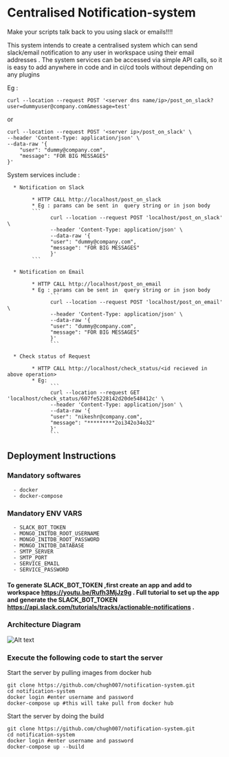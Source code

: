 # Centralised Notification-system 

Make your scripts talk back to you using slack or emails!!!!

This system intends to create a centralised system which can send slack/email notification to any user in workspace using their email addresses .
The system services can be accessed via simple API calls, so it is easy to add anywhere in code and in ci/cd tools without depending on any plugins

Eg : 

```curl --location --request POST '<server dns name/ip>/post_on_slack?user=dummyuser@company.com&message=test'```

or 

```
curl --location --request POST '<server ip>/post_on_slack' \
--header 'Content-Type: application/json' \
--data-raw '{
    "user": "dummy@company.com",
    "message": "FOR BIG MESSAGES"
}'
```

System services include : 

      * Notification on Slack

            * HTTP CALL http://localhost/post_on_slack
            * Eg : params can be sent in  query string or in json body
            ```
                  curl --location --request POST 'localhost/post_on_slack' \
                  --header 'Content-Type: application/json' \
                  --data-raw '{
                  "user": "dummy@company.com",
                  "message": "FOR BIG MESSAGES"
                  }'
            ```

      * Notification on Email

            * HTTP CALL http://localhost/post_on_email 
            * Eg : params can be sent in  query string or in json body
                  ```
                  curl --location --request POST 'localhost/post_on_email' \
                  --header 'Content-Type: application/json' \
                  --data-raw '{
                  "user": "dummy@company.com",
                  "message": "FOR BIG MESSAGES"
                  }'
                  ```
            
      * Check status of Request

            * HTTP CALL http://localhost/check_status/<id recieved in above operation>
            * Eg: 
                  ```
                  curl --location --request GET 'localhost/check_status/607fe5228142d20de548412c' \
                  --header 'Content-Type: application/json' \
                  --data-raw '{
                  "user": "nikeshr@company.com",
                  "message": "*********2oi342o34o32"
                  }'
                  ```

## Deployment Instructions

### Mandatory softwares
      
      - docker
      - docker-compose

### Mandatory ENV VARS

      - SLACK_BOT_TOKEN 
      - MONGO_INITDB_ROOT_USERNAME
      - MONGO_INITDB_ROOT_PASSWORD
      - MONGO_INITDB_DATABASE
      - SMTP_SERVER
      - SMTP_PORT
      - SERVICE_EMAIL
      - SERVICE_PASSWORD

####  To generate SLACK_BOT_TOKEN ,first create an app and add to workspace https://youtu.be/Rufh3MjJz9g . Full tutorial to set up the app and generate the SLACK_BOT_TOKEN https://api.slack.com/tutorials/tracks/actionable-notifications .

### Architecture Diagram

![Alt text](notification_system.png?raw=true "Notification system")

### Execute the following code to start the server

Start the server by pulling images from docker hub
```
git clone https://github.com/chugh007/notification-system.git
cd notification-system
docker login #enter username and password 
docker-compose up #this will take pull from docker hub
```

Start the server by doing the build
```
git clone https://github.com/chugh007/notification-system.git
cd notification-system
docker login #enter username and password 
docker-compose up --build 
```



    

